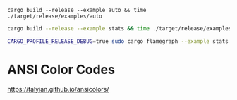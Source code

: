```
cargo build --release --example auto && time ./target/release/examples/auto
```

```sh
cargo build --release --example stats && time ./target/release/examples/stats 1000000
```

```sh
CARGO_PROFILE_RELEASE_DEBUG=true sudo cargo flamegraph --example stats -- 100000 && open ./flamegraph.svg
```

# ANSI Color Codes

https://talyian.github.io/ansicolors/
